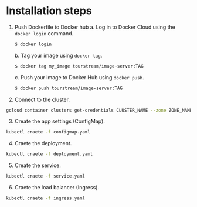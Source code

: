 # Installation steps

1. Push Dockerfile to Docker hub
   a. Log in to Docker Cloud using the `docker login` command.

   ```sh
   $ docker login
   ```

   b. Tag your image using `docker tag`.

   ```sh
   $ docker tag my_image tourstream/image-server:TAG
   ```

   c. Push your image to Docker Hub using `docker push`.

   ```sh
   $ docker push tourstream/image-server:TAG
   ```

2. Connect to the cluster.

```sh
gcloud container clusters get-credentials CLUSTER_NAME --zone ZONE_NAME --project PROJECT_NAME
```

3. Create the app settings (ConfigMap).

```sh
kubectl craete -f configmap.yaml
```

4. Craete the deployment.

```sh
kubectl craete -f deployment.yaml
```

5. Create the service.

```sh
kubectl craete -f service.yaml
```

6. Craete the load balancer (Ingress).

```sh
kubectl craete -f ingress.yaml
```

